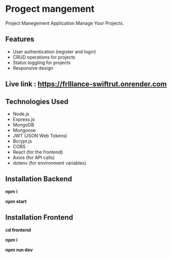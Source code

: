 # Progect mangement
Project Manegement Application Manage Your Projects.

## Features

- User authentication (register and login)
- CRUD operations for projects
- Status toggling for projects
- Responsive design

## Live link : https://frlllance-swiftrut.onrender.com

## Technologies Used

- Node.js
- Express.js
- MongoDB
- Mongoose
- JWT (JSON Web Tokens)
- Bcrypt.js
- CORS
- React (for the frontend)
- Axios (for API calls)
- dotenv (for environment variables)

## Installation Backend

**npm i**

**npm start**

## Installation Frontend

**cd frontend**

**npm i**

**npm run dev**
